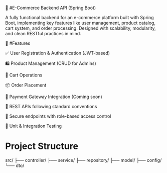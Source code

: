 🛒 #E-Commerce Backend API (Spring Boot)

A fully functional backend for an e-commerce platform built with Spring Boot, implementing key features like user management, product catalog, cart system, and order processing. Designed with scalability, modularity, and clean RESTful practices in mind.


🚀 #Features

✅ User Registration & Authentication (JWT-based)

🛍️ Product Management (CRUD for Admins)

🛒 Cart Operations

📦 Order Placement

🧾 Payment Gateway Integration (Coming soon)

📂 REST APIs following standard conventions

🔐 Secure endpoints with role-based access control

🧪 Unit & Integration Testing


# Project Structure

src/
├── controller/
├── service/
├── repository/
├── model/
├── config/
└── dto/

